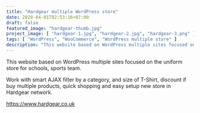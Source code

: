 ```yaml
---
title: "Hardgear multiple WordPress store"
date: 2020-04-01T02:53:16+07:00
draft: false
featured_image: "hardgear-thumb.jpg"
project_image: [ "hardgear-1.jpg", "hardgear-2.jpg", "hardgear-3.png" ]
tags: [ "WordPress", "WooCommerce", "WordPress multiple store" ]
description: "This website based on WordPress multiple sites focused on the uniform store for schools, sports team."
---
```


This website based on WordPress multiple sites focused on the uniform store for schools, sports team.

Work with smart AJAX filter by a category, and size of T-Shirt, discount if buy multiple products, quick shopping and easy setup new store in Hardgear network.

https://www.hardgear.co.uk